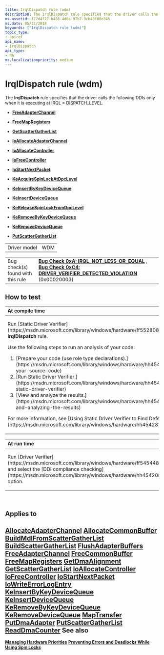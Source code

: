 ```yaml
---
title: IrqlDispatch rule (wdm)
description: The IrqlDispatch rule specifies that the driver calls the following DDIs only when it is executing at IRQL�  DISPATCH\_LEVEL.
ms.assetid: f72d4f27-b488-4d0a-97b7-9cb40f00e346
ms.date: 05/21/2018
keywords: ["IrqlDispatch rule (wdm)"]
topic_type:
- apiref
api_name:
- IrqlDispatch
api_type:
- NA
ms.localizationpriority: medium
---
```


# IrqlDispatch rule (wdm)


The **IrqlDispatch** rule specifies that the driver calls the following DDIs only when it is executing at IRQL = DISPATCH\_LEVEL.

-   [**FreeAdapterChannel**](https://msdn.microsoft.com/library/windows/hardware/ff546507)

-   [**FreeMapRegisters**](https://msdn.microsoft.com/library/windows/hardware/ff546513)

-   [**GetScatterGatherList**](https://msdn.microsoft.com/library/windows/hardware/ff546531)

-   [**IoAllocateAdapterChannel**](https://msdn.microsoft.com/library/windows/hardware/ff548216)

-   [**IoAllocateController**](https://msdn.microsoft.com/library/windows/hardware/ff548224)

-   [**IoFreeController**](https://msdn.microsoft.com/library/windows/hardware/ff549104)

-   [**IoStartNextPacket**](https://msdn.microsoft.com/library/windows/hardware/ff550358)

-   [**KeAcquireSpinLockAtDpcLevel**](https://msdn.microsoft.com/library/windows/hardware/ff551921)

-   [**KeInsertByKeyDeviceQueue**](https://msdn.microsoft.com/library/windows/hardware/ff552178)

-   [**KeInsertDeviceQueue**](https://msdn.microsoft.com/library/windows/hardware/ff552180)

-   [**KeReleaseSpinLockFromDpcLevel**](https://msdn.microsoft.com/library/windows/hardware/ff553150)

-   [**KeRemoveByKeyDeviceQueue**](https://msdn.microsoft.com/library/windows/hardware/ff553152)

-   [**KeRemoveDeviceQueue**](https://msdn.microsoft.com/library/windows/hardware/ff553156)

-   [**PutScatterGatherList**](https://msdn.microsoft.com/library/windows/hardware/ff559967)

|              |     |
|--------------|-----|
| Driver model | WDM |

|                                   |                                                                                                                                                                                                                                         |
|-----------------------------------|-----------------------------------------------------------------------------------------------------------------------------------------------------------------------------------------------------------------------------------------|
| Bug check(s) found with this rule | [**Bug Check 0xA: IRQL\_NOT\_LESS\_OR\_EQUAL**](https://msdn.microsoft.com/library/windows/hardware/ff560129) , [**Bug Check 0xC4: DRIVER\_VERIFIER\_DETECTED\_VIOLATION**](https://msdn.microsoft.com/library/windows/hardware/ff560187) (0x00020003) |

How to test
-----------

<table>
<colgroup>
<col width="100%" />
</colgroup>
<thead>
<tr class="header">
<th align="left">At compile time</th>
</tr>
</thead>
<tbody>
<tr class="odd">
<td align="left"><p>Run [Static Driver Verifier](https://msdn.microsoft.com/library/windows/hardware/ff552808) and specify the <strong>IrqlDispatch</strong> rule.</p>
Use the following steps to run an analysis of your code:
<ol>
<li>[Prepare your code (use role type declarations).](https://msdn.microsoft.com/library/windows/hardware/hh454281#preparing-your-source-code)</li>
<li>[Run Static Driver Verifier.](https://msdn.microsoft.com/library/windows/hardware/hh454281#running-static-driver-verifier)</li>
<li>[View and analyze the results.](https://msdn.microsoft.com/library/windows/hardware/hh454281#viewing-and-analyzing-the-results)</li>
</ol>
<p>For more information, see [Using Static Driver Verifier to Find Defects in Drivers](https://msdn.microsoft.com/library/windows/hardware/hh454281).</p></td>
</tr>
</tbody>
</table>

<table>
<colgroup>
<col width="100%" />
</colgroup>
<thead>
<tr class="header">
<th align="left">At run time</th>
</tr>
</thead>
<tbody>
<tr class="odd">
<td align="left"><p>Run [Driver Verifier](https://msdn.microsoft.com/library/windows/hardware/ff545448) and select the [DDI compliance checking](https://msdn.microsoft.com/library/windows/hardware/hh454208) option.</p></td>
</tr>
</tbody>
</table>

 

Applies to
----------

[**AllocateAdapterChannel**](https://msdn.microsoft.com/library/windows/hardware/ff540573)
[**AllocateCommonBuffer**](https://msdn.microsoft.com/library/windows/hardware/ff540575)
[**BuildMdlFromScatterGatherList**](https://msdn.microsoft.com/library/windows/hardware/ff540686)
[**BuildScatterGatherList**](https://msdn.microsoft.com/library/windows/hardware/ff540689)
[**FlushAdapterBuffers**](https://msdn.microsoft.com/library/windows/hardware/ff545917)
[**FreeAdapterChannel**](https://msdn.microsoft.com/library/windows/hardware/ff546507)
[**FreeCommonBuffer**](https://msdn.microsoft.com/library/windows/hardware/ff546511)
[**FreeMapRegisters**](https://msdn.microsoft.com/library/windows/hardware/ff546513)
[**GetDmaAlignment**](https://msdn.microsoft.com/library/windows/hardware/ff546530)
[**GetScatterGatherList**](https://msdn.microsoft.com/library/windows/hardware/ff546531)
[**IoAllocateController**](https://msdn.microsoft.com/library/windows/hardware/ff548224)
[**IoFreeController**](https://msdn.microsoft.com/library/windows/hardware/ff549104)
[**IoStartNextPacket**](https://msdn.microsoft.com/library/windows/hardware/ff550358)
[**IoWriteErrorLogEntry**](https://msdn.microsoft.com/library/windows/hardware/ff550527)
[**KeInsertByKeyDeviceQueue**](https://msdn.microsoft.com/library/windows/hardware/ff552178)
[**KeInsertDeviceQueue**](https://msdn.microsoft.com/library/windows/hardware/ff552180)
[**KeRemoveByKeyDeviceQueue**](https://msdn.microsoft.com/library/windows/hardware/ff553152)
[**KeRemoveDeviceQueue**](https://msdn.microsoft.com/library/windows/hardware/ff553156)
[**MapTransfer**](https://msdn.microsoft.com/library/windows/hardware/ff554402)
[**PutDmaAdapter**](https://msdn.microsoft.com/library/windows/hardware/ff559965)
[**PutScatterGatherList**](https://msdn.microsoft.com/library/windows/hardware/ff559967)
[**ReadDmaCounter**](https://msdn.microsoft.com/library/windows/hardware/ff560782)
See also
--------

[**Managing Hardware Priorities**](https://msdn.microsoft.com/library/windows/hardware/ff554368)
[**Preventing Errors and Deadlocks While Using Spin Locks**](https://msdn.microsoft.com/library/windows/hardware/ff559854)
 

 





